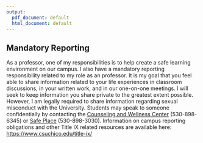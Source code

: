 ```yaml
---
output:
  pdf_document: default
  html_document: default
---
```

## Mandatory Reporting
As a professor, one of my responsibilities is to help create a safe learning environment on our campus. I also have a mandatory reporting responsibility related to my role as an professor. It is my goal that you feel able to share information related to your life experiences in classroom discussions, in your written work, and in our one-on-one meetings. I will seek to keep information you share private to the greatest extent possible. However, I am legally required to share information regarding sexual misconduct with the University. Students may speak to someone confidentially by contacting the [Counseling and Wellness Center](https://www.csuchico.edu/counseling/) (530-898-6345) or [Safe Place](https://www.csuchico.edu/safeplace/) (530-898-3030). Information on campus reporting obligations and other Title IX related resources are available here: https://www.csuchico.edu/title-ix/
